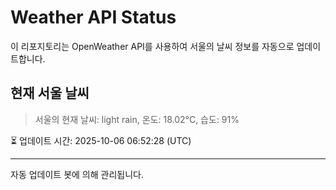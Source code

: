 
# Weather API Status

이 리포지토리는 OpenWeather API를 사용하여 서울의 날씨 정보를 자동으로 업데이트합니다.

## 현재 서울 날씨
> 서울의 현재 날씨: light rain, 온도: 18.02°C, 습도: 91%

⏳ 업데이트 시간: 2025-10-06 06:52:28 (UTC)

---
자동 업데이트 봇에 의해 관리됩니다.
